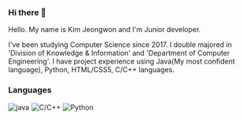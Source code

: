 ### Hi there 👋

<!--
**JeongwonKimm/JeongwonKimm** is a ✨ _special_ ✨ repository because its `README.md` (this file) appears on your GitHub profile.

Here are some ideas to get you started:

- 🔭 I’m currently working on ...
- 🌱 I’m currently learning ...
- 👯 I’m looking to collaborate on ...
- 🤔 I’m looking for help with ...
- 💬 Ask me about ...
- 📫 How to reach me: ...
- 😄 Pronouns: ...
- ⚡ Fun fact: ...
-->

 Hello. My name is Kim Jeongwon and I'm Junior developer.
 
  I've been studying Computer Science since 2017. I double majored in 'Division of Knowledge & Information' and 'Department of Computer Engineering'. I have project experience using Java(My most confident language), Python, HTML/CSS5, C/C++ languages.
  
### Languages
![java](https://img.shields.io/badge/Java-%E2%98%85%E2%98%85%E2%98%85%E2%98%85%E2%98%86-green0?logo=Java&logoColor=white) ![C/C++](https://img.shields.io/badge/C%2FC%2B%2B-%E2%98%85%E2%98%85%E2%98%86%E2%98%86%E2%98%86-blue?logo=c&logoColor=white) ![Python](https://img.shields.io/badge/PYTHON-%E2%98%85%E2%98%85%E2%98%86%E2%98%86%E2%98%86-green?logo=python&logoColor=white) 
